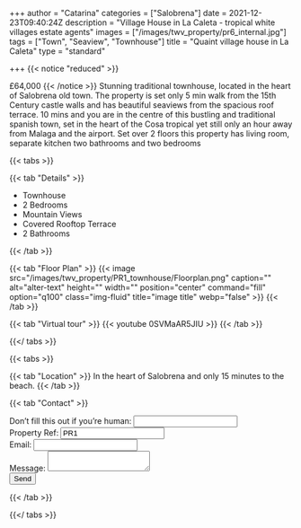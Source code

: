+++
author = "Catarina"
categories = ["Salobrena"]
date = 2021-12-23T09:40:24Z
description = "Village House in La Caleta - tropical white villages estate agents"
images = ["/images/twv_property/pr6_internal.jpg"]
tags = ["Town", "Seaview", "Townhouse"]
title = "Quaint village house in La Caleta"
type = "standard"

+++
{{< notice "reduced" >}}

£64,000
{{< /notice >}}
Stunning traditional townhouse, located in the heart of Salobrena old town. The property is set only 5 min walk from the 15th Century castle walls and has beautiful seaviews from the spacious roof terrace.
10 mins and you are in the centre of this bustling and traditional spanish town, set in the heart of the Cosa tropical yet still only an hour away from Malaga and the airport.
Set over 2 floors this property has living room, separate kitchen two bathrooms and two bedrooms

{{< tabs >}}

{{< tab "Details" >}}

* Townhouse
* 2 Bedrooms
* Mountain Views
* Covered Rooftop Terrace
* 2 Bathrooms

  
{{< /tab >}}


  {{< tab "Floor Plan" >}} {{< image src="/images/twv_property/PR1_townhouse/Floorplan.png" caption="" alt="alter-text" height="" width="" position="center" command="fill" option="q100" class="img-fluid" title="image title" webp="false" >}} {{< /tab >}}

{{< tab "Virtual tour" >}} {{< youtube 0SVMaAR5JIU >}} {{< /tab >}}

{{</ tabs >}}

{{< tabs >}}

{{< tab "Location" >}} In the heart of Salobrena and only 15 minutes to the beach. {{< /tab >}}

{{< tab "Contact" >}} <form name="contact" method="POST" netlify-honeypot="bot-field" data-netlify="true">
<div class="form-group">
<label>Don’t fill this out if you’re human: <input name="bot-field" /></label>
</div>
<div class="form-group">
<label>Property Ref: <input name="property-ref" class="form-control" value="PR1" readonly/></label>
</div>
<div class="form-group">
<label>Email: <input type="text" class="form-control" name="email" /></label>
</div>
<div class="form-group">
<label>Message:</label> <textarea name="message" class="form-control"></textarea>
</div>
<button type="submit" class="btn btn-primary">Send</button>
</form> {{< /tab >}}

{{</ tabs >}}